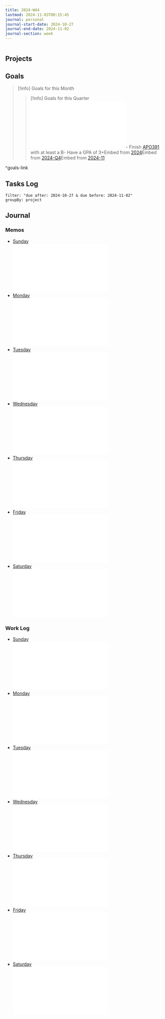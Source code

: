 ```yaml
---
title: 2024-W44
lastmod: 2024-11-03T00:15:45
journal: personal
journal-start-date: 2024-10-27
journal-end-date: 2024-11-02
journal-section: week
---
```

```calendar-timeline  
```  
  
## Projects  
  
## Goals  
  
> [!info] Goals for this Month  
> > [!info] Goals for this Quarter  
> ![2024-Q4-link](2024-Q4.md#goals-link)- Finish [APO391](APO391.md) with at least a B- Have a GPA of 3+Embed from [2024]({{url}})Embed from [2024-Q4]({{url}})Embed from [2024-11](./2024-11/_index.md)  
  
^goals-link  
  
## Tasks Log  
  
```todoist    
filter: "due after: 2024-10-27 & due before: 2024-11-02"  
groupBy: project  
```  
  
## Journal  
  
### Memos  
  
- [Sunday](2024-10-27.md)  
	![2024-10-27-link](2024-10-27.md#memo-link)  
- [Monday](2024-10-28.md)  
	![2024-10-28-link](2024-10-28.md#memo-link)  
- [Tuesday](2024-10-29.md)  
	![2024-10-29-link](2024-10-29.md#memo-link)  
- [Wednesday](2024-10-30.md)  
	![2024-10-30-link](2024-10-30.md#memo-link)  
- [Thursday](2024-10-31.md)  
	![2024-10-31-link](2024-10-31.md#memo-link)  
- [Friday](2024-11-01.md)  
	![2024-11-01-link](2024-11-01.md#memo-link)  
- [Saturday](2024-11-02.md)  
	![2024-11-02-link](2024-11-02.md#memo-link)  
  
### Work Log  
  
- [Sunday](2024-10-27.md)  
	![2024-10-27-log](2024-10-27.md#work-log)  
- [Monday](2024-10-28.md)  
	![2024-10-28-log](2024-10-28.md#work-log)  
- [Tuesday](2024-10-29.md)  
	![2024-10-29-log](2024-10-29.md#work-log)  
- [Wednesday](2024-10-30.md)  
	![2024-10-30-log](2024-10-30.md#work-log)  
- [Thursday](2024-10-31.md)  
	![2024-10-31-log](2024-10-31.md#work-log)  
- [Friday](2024-11-01.md)  
	![2024-11-01-log](2024-11-01.md#work-log)  
- [Saturday](2024-11-02.md)  
	![2024-11-02-log](2024-11-02.md#work-log)  
